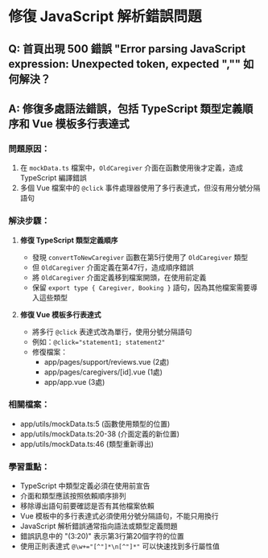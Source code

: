 # 修復 JavaScript 解析錯誤問題

## Q: 首頁出現 500 錯誤 "Error parsing JavaScript expression: Unexpected token, expected ","" 如何解決？

## A: 修復多處語法錯誤，包括 TypeScript 類型定義順序和 Vue 模板多行表達式

### 問題原因：
1. 在 `mockData.ts` 檔案中，`OldCaregiver` 介面在函數使用後才定義，造成 TypeScript 編譯錯誤
2. 多個 Vue 檔案中的 `@click` 事件處理器使用了多行表達式，但沒有用分號分隔語句

### 解決步驟：

1. **修復 TypeScript 類型定義順序**
   - 發現 `convertToNewCaregiver` 函數在第5行使用了 `OldCaregiver` 類型
   - 但 `OldCaregiver` 介面定義在第47行，造成順序錯誤
   - 將 `OldCaregiver` 介面定義移到檔案開頭，在使用前定義
   - 保留 `export type { Caregiver, Booking }` 語句，因為其他檔案需要導入這些類型

2. **修復 Vue 模板多行表達式**
   - 將多行 `@click` 表達式改為單行，使用分號分隔語句
   - 例如：`@click="statement1; statement2"`
   - 修復檔案：
     - app/pages/support/reviews.vue (2處)
     - app/pages/caregivers/[id].vue (1處)
     - app/app.vue (3處)

### 相關檔案：

- app/utils/mockData.ts:5 (函數使用類型的位置)
- app/utils/mockData.ts:20-38 (介面定義的新位置)
- app/utils/mockData.ts:46 (類型重新導出)

### 學習重點：

- TypeScript 中類型定義必須在使用前宣告
- 介面和類型應該按照依賴順序排列
- 移除導出語句前要確認是否有其他檔案依賴
- Vue 模板中的多行表達式必須使用分號分隔語句，不能只用換行
- JavaScript 解析錯誤通常指向語法或類型定義問題
- 錯誤訊息中的 "(3:20)" 表示第3行第20個字符的位置
- 使用正則表達式 `@\w+="[^"]*\n[^"]*"` 可以快速找到多行屬性值